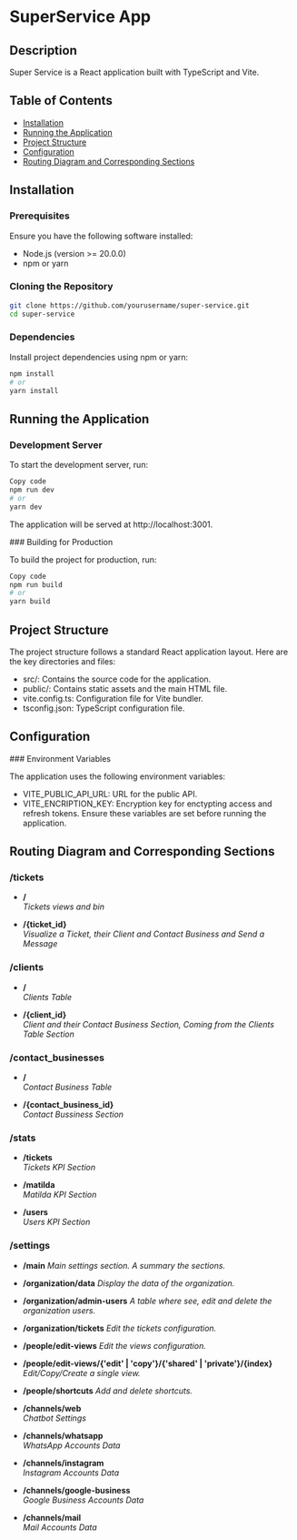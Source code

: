 # SuperService App

## Description
Super Service is a React application built with TypeScript and Vite.


## Table of Contents
- [Installation](#installation)
- [Running the Application](#running-the-application)
- [Project Structure](#project-structure)
- [Configuration](#configuration)
- [Routing Diagram and Corresponding Sections](#routing)

## Installation

### Prerequisites

Ensure you have the following software installed:
- Node.js (version >= 20.0.0)
- npm or yarn
    
### Cloning the Repository

```bash
git clone https://github.com/yourusername/super-service.git
cd super-service
```

### Dependencies

Install project dependencies using npm or yarn:

```bash
npm install
# or
yarn install
```

## Running the Application

### Development Server

To start the development server, run:

```bash
Copy code
npm run dev
# or
yarn dev
```
The application will be served at http://localhost:3001.

### Building for Production

To build the project for production, run:

```bash
Copy code
npm run build
# or
yarn build
```

## Project Structure

The project structure follows a standard React application layout. Here are the key directories and files:

- src/: Contains the source code for the application.
- public/: Contains static assets and the main HTML file.
- vite.config.ts: Configuration file for Vite bundler.
- tsconfig.json: TypeScript configuration file.

## Configuration

### Environment Variables

The application uses the following environment variables:

- VITE_PUBLIC_API_URL: URL for the public API.
- VITE_ENCRIPTION_KEY: Encryption key for enctypting access and refresh tokens.
Ensure these variables are set before running the application.

## Routing Diagram and Corresponding Sections

### /tickets
- **/**  
  *Tickets views and bin*

- **/{ticket_id}**  
  *Visualize a Ticket, their Client and Contact Business and Send a Message*

### /clients
- **/**  
  *Clients Table*

- **/{client_id}**  
  *Client and their Contact Business Section, Coming from the Clients Table Section*

### /contact_businesses
- **/**  
  *Contact Business Table*

- **/{contact_business_id}**  
  *Contact Bussiness Section*

### /stats
- **/tickets**  
  *Tickets KPI Section*

- **/matilda**  
  *Matilda KPI Section*

- **/users**  
  *Users KPI Section*

### /settings
- **/main**
  *Main settings section. A summary the sections.*

- **/organization/data**
  *Display the data of the organization.*

- **/organization/admin-users**
  *A table where see, edit and delete the organization users.*

- **/organization/tickets**
  *Edit the tickets configuration.*

- **/people/edit-views**
  *Edit the views configuration.*

- **/people/edit-views/{'edit' | 'copy'}/{'shared' | 'private'}/{index}**
  *Edit/Copy/Create a single view.*

- **/people/shortcuts**
  *Add and delete shortcuts.*

- **/channels/web**  
  *Chatbot Settings*

- **/channels/whatsapp**  
  *WhatsApp Accounts Data*

- **/channels/instagram**  
  *Instagram Accounts Data*

- **/channels/google-business**  
  *Google Business Accounts Data*

- **/channels/mail**  
  *Mail Accounts Data*

 